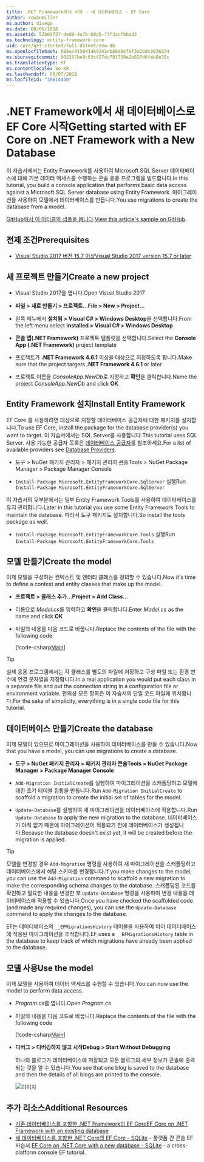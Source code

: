 ```yaml
---
title: .NET Framework에서 시작 - 새 데이터베이스 - EF Core
author: rowanmiller
ms.author: divega
ms.date: 08/06/2018
ms.assetid: 52b69727-ded9-4a7b-b8d5-73f3acfbbad3
ms.technology: entity-framework-core
uid: core/get-started/full-dotnet/new-db
ms.openlocfilehash: 088ac915041489242eb8090e7bf3a2bdc8036534
ms.sourcegitcommit: 902257be9c63c427dc793750a2b827d6feb8e38c
ms.translationtype: HT
ms.contentlocale: ko-KR
ms.lasthandoff: 08/07/2018
ms.locfileid: "39614430"
---
```

# <a name="getting-started-with-ef-core-on-net-framework-with-a-new-database"></a><span data-ttu-id="c7f1f-102">.NET Framework에서 새 데이터베이스로 EF Core 시작</span><span class="sxs-lookup"><span data-stu-id="c7f1f-102">Getting started with EF Core on .NET Framework with a New Database</span></span>

<span data-ttu-id="c7f1f-103">이 자습서에서는 Entity Framework를 사용하여 Microsoft SQL Server 데이터베이스에 대해 기본 데이터 액세스를 수행하는 콘솔 응용 프로그램을 빌드합니다.</span><span class="sxs-lookup"><span data-stu-id="c7f1f-103">In this tutorial, you build a console application that performs basic data access against a Microsoft SQL Server database using Entity Framework.</span></span> <span data-ttu-id="c7f1f-104">마이그레이션을 사용하여 모델에서 데이터베이스를 만듭니다.</span><span class="sxs-lookup"><span data-stu-id="c7f1f-104">You use migrations to create the database from a model.</span></span>

<span data-ttu-id="c7f1f-105">[GitHub에서 이 아티클의 샘플을 봅니다](https://github.com/aspnet/EntityFramework.Docs/tree/master/samples/core/GetStarted/FullNet/ConsoleApp.NewDb).</span><span class="sxs-lookup"><span data-stu-id="c7f1f-105">[View this article's sample on GitHub](https://github.com/aspnet/EntityFramework.Docs/tree/master/samples/core/GetStarted/FullNet/ConsoleApp.NewDb).</span></span>

## <a name="prerequisites"></a><span data-ttu-id="c7f1f-106">전제 조건</span><span class="sxs-lookup"><span data-stu-id="c7f1f-106">Prerequisites</span></span>

* [<span data-ttu-id="c7f1f-107">Visual Studio 2017 버전 15.7 이상</span><span class="sxs-lookup"><span data-stu-id="c7f1f-107">Visual Studio 2017 version 15.7 or later</span></span>](https://www.visualstudio.com/downloads/)

## <a name="create-a-new-project"></a><span data-ttu-id="c7f1f-108">새 프로젝트 만들기</span><span class="sxs-lookup"><span data-stu-id="c7f1f-108">Create a new project</span></span>

* <span data-ttu-id="c7f1f-109">Visual Studio 2017을 엽니다.</span><span class="sxs-lookup"><span data-stu-id="c7f1f-109">Open Visual Studio 2017</span></span>

* <span data-ttu-id="c7f1f-110">**파일 > 새로 만들기 > 프로젝트...**</span><span class="sxs-lookup"><span data-stu-id="c7f1f-110">**File > New > Project...**</span></span>

* <span data-ttu-id="c7f1f-111">왼쪽 메뉴에서 **설치됨 > Visual C# > Windows Desktop**을 선택합니다.</span><span class="sxs-lookup"><span data-stu-id="c7f1f-111">From the left menu select **Installed > Visual C# > Windows Desktop**</span></span>

* <span data-ttu-id="c7f1f-112">**콘솔 앱(.NET Framework)** 프로젝트 템플릿을 선택합니다.</span><span class="sxs-lookup"><span data-stu-id="c7f1f-112">Select the **Console App (.NET Framework)** project template</span></span>

* <span data-ttu-id="c7f1f-113">프로젝트가 **.NET Framework 4.6.1** 이상을 대상으로 지정하도록 합니다.</span><span class="sxs-lookup"><span data-stu-id="c7f1f-113">Make sure that the project targets **.NET Framework 4.6.1** or later</span></span>

* <span data-ttu-id="c7f1f-114">프로젝트 이름을 *ConsoleApp.NewDb*로 지정하고 **확인**을 클릭합니다.</span><span class="sxs-lookup"><span data-stu-id="c7f1f-114">Name the project *ConsoleApp.NewDb* and click **OK**</span></span>

## <a name="install-entity-framework"></a><span data-ttu-id="c7f1f-115">Entity Framework 설치</span><span class="sxs-lookup"><span data-stu-id="c7f1f-115">Install Entity Framework</span></span>

<span data-ttu-id="c7f1f-116">EF Core 를 사용하려면 대상으로 지정할 데이터베이스 공급자에 대한 패키지를 설치합니다.</span><span class="sxs-lookup"><span data-stu-id="c7f1f-116">To use EF Core, install the package for the database provider(s) you want to target.</span></span> <span data-ttu-id="c7f1f-117">이 자습서에서는 SQL Server를 사용합니다.</span><span class="sxs-lookup"><span data-stu-id="c7f1f-117">This tutorial uses SQL Server.</span></span> <span data-ttu-id="c7f1f-118">사용 가능한 공급자 목록은 [데이터베이스 공급자](../../providers/index.md)를 참조하세요.</span><span class="sxs-lookup"><span data-stu-id="c7f1f-118">For a list of available providers see [Database Providers](../../providers/index.md).</span></span>

* <span data-ttu-id="c7f1f-119">도구 > NuGet 패키지 관리자 > 패키지 관리자 콘솔</span><span class="sxs-lookup"><span data-stu-id="c7f1f-119">Tools > NuGet Package Manager > Package Manager Console</span></span>

* <span data-ttu-id="c7f1f-120">`Install-Package Microsoft.EntityFrameworkCore.SqlServer` 실행</span><span class="sxs-lookup"><span data-stu-id="c7f1f-120">Run `Install-Package Microsoft.EntityFrameworkCore.SqlServer`</span></span>

<span data-ttu-id="c7f1f-121">이 자습서의 뒷부분에서는 일부 Entity Framework Tools를 사용하여 데이터베이스를 유지 관리합니다.</span><span class="sxs-lookup"><span data-stu-id="c7f1f-121">Later in this tutorial you use some Entity Framework Tools to maintain the database.</span></span> <span data-ttu-id="c7f1f-122">따라서 도구 패키지도 설치합니다.</span><span class="sxs-lookup"><span data-stu-id="c7f1f-122">So install the tools package as well.</span></span>

* <span data-ttu-id="c7f1f-123">`Install-Package Microsoft.EntityFrameworkCore.Tools` 실행</span><span class="sxs-lookup"><span data-stu-id="c7f1f-123">Run `Install-Package Microsoft.EntityFrameworkCore.Tools`</span></span>

## <a name="create-the-model"></a><span data-ttu-id="c7f1f-124">모델 만들기</span><span class="sxs-lookup"><span data-stu-id="c7f1f-124">Create the model</span></span>

<span data-ttu-id="c7f1f-125">이제 모델을 구성하는 컨텍스트 및 엔터티 클래스를 정의할 수 있습니다.</span><span class="sxs-lookup"><span data-stu-id="c7f1f-125">Now it's time to define a context and entity classes that make up the model.</span></span>

* <span data-ttu-id="c7f1f-126">**프로젝트 > 클래스 추가...**</span><span class="sxs-lookup"><span data-stu-id="c7f1f-126">**Project > Add Class...**</span></span>

* <span data-ttu-id="c7f1f-127">이름으로 *Model.cs*를 입력하고 **확인**을 클릭합니다.</span><span class="sxs-lookup"><span data-stu-id="c7f1f-127">Enter *Model.cs* as the name and click **OK**</span></span>

* <span data-ttu-id="c7f1f-128">파일의 내용을 다음 코드로 바꿉니다.</span><span class="sxs-lookup"><span data-stu-id="c7f1f-128">Replace the contents of the file with the following code</span></span>

  [!code-csharp[Main](../../../../samples/core/GetStarted/FullNet/ConsoleApp.NewDb/Model.cs)] 

> [!TIP]  
> <span data-ttu-id="c7f1f-129">실제 응용 프로그램에서는 각 클래스를 별도의 파일에 저장하고 구성 파일 또는 환경 변수에 연결 문자열을 저장합니다.</span><span class="sxs-lookup"><span data-stu-id="c7f1f-129">In a real application you would put each class in a separate file and put the connection string in a configuration file or environment variable.</span></span> <span data-ttu-id="c7f1f-130">편의상 모든 항목은 이 자습서의 단일 코드 파일에 위치합니다.</span><span class="sxs-lookup"><span data-stu-id="c7f1f-130">For the sake of simplicity, everything is in a single code file for this tutorial.</span></span>

## <a name="create-the-database"></a><span data-ttu-id="c7f1f-131">데이터베이스 만들기</span><span class="sxs-lookup"><span data-stu-id="c7f1f-131">Create the database</span></span>

<span data-ttu-id="c7f1f-132">이제 모델이 있으므로 마이그레이션을 사용하여 데이터베이스를 만들 수 있습니다.</span><span class="sxs-lookup"><span data-stu-id="c7f1f-132">Now that you have a model, you can use migrations to create a database.</span></span>

* <span data-ttu-id="c7f1f-133">**도구 > NuGet 패키지 관리자 > 패키지 관리자 콘솔**</span><span class="sxs-lookup"><span data-stu-id="c7f1f-133">**Tools > NuGet Package Manager > Package Manager Console**</span></span>

* <span data-ttu-id="c7f1f-134">`Add-Migration InitialCreate`를 실행하여 마이그레이션을 스캐폴딩하고 모델에 대한 초기 테이블 집합을 만듭니다.</span><span class="sxs-lookup"><span data-stu-id="c7f1f-134">Run `Add-Migration InitialCreate` to scaffold a migration to create the initial set of tables for the model.</span></span>

* <span data-ttu-id="c7f1f-135">`Update-Database`를 실행하여 새 마이그레이션을 데이터베이스에 적용합니다.</span><span class="sxs-lookup"><span data-stu-id="c7f1f-135">Run `Update-Database` to apply the new migration to the database.</span></span> <span data-ttu-id="c7f1f-136">데이터베이스가 아직 없기 때문에 마이그레이션이 적용되기 전에 데이터베이스가 생성됩니다.</span><span class="sxs-lookup"><span data-stu-id="c7f1f-136">Because the database doesn't exist yet, it will be created before the migration is applied.</span></span>

> [!TIP]  
> <span data-ttu-id="c7f1f-137">모델을 변경할 경우 `Add-Migration` 명령을 사용하여 새 마이그레이션을 스캐폴딩하고 데이터베이스에서 해당 스키마를 변경합니다.</span><span class="sxs-lookup"><span data-stu-id="c7f1f-137">If you make changes to the model, you can use the `Add-Migration` command to scaffold a new migration to make the corresponding schema changes to the database.</span></span> <span data-ttu-id="c7f1f-138">스캐폴딩된 코드를 확인하고 필요한 내용을 변경한 후 `Update-Database` 명령을 사용하여 변경 내용을 데이터베이스에 적용할 수 있습니다.</span><span class="sxs-lookup"><span data-stu-id="c7f1f-138">Once you have checked the scaffolded code (and made any required changes), you can use the `Update-Database` command to apply the changes to the database.</span></span>
>
> <span data-ttu-id="c7f1f-139">EF는 데이터베이스의 `__EFMigrationsHistory` 테이블을 사용하여 이미 데이터베이스에 적용된 마이그레이션을 추적합니다.</span><span class="sxs-lookup"><span data-stu-id="c7f1f-139">EF uses a `__EFMigrationsHistory` table in the database to keep track of which migrations have already been applied to the database.</span></span>

## <a name="use-the-model"></a><span data-ttu-id="c7f1f-140">모델 사용</span><span class="sxs-lookup"><span data-stu-id="c7f1f-140">Use the model</span></span>

<span data-ttu-id="c7f1f-141">이제 모델을 사용하여 데이터 액세스를 수행할 수 있습니다.</span><span class="sxs-lookup"><span data-stu-id="c7f1f-141">You can now use the model to perform data access.</span></span>

* <span data-ttu-id="c7f1f-142">*Program.cs*를 엽니다.</span><span class="sxs-lookup"><span data-stu-id="c7f1f-142">Open *Program.cs*</span></span>

* <span data-ttu-id="c7f1f-143">파일의 내용을 다음 코드로 바꿉니다.</span><span class="sxs-lookup"><span data-stu-id="c7f1f-143">Replace the contents of the file with the following code</span></span>

  [!code-csharp[Main](../../../../samples/core/GetStarted/FullNet/ConsoleApp.NewDb/Program.cs)]

* <span data-ttu-id="c7f1f-144">**디버그 > 디버깅하지 않고 시작**</span><span class="sxs-lookup"><span data-stu-id="c7f1f-144">**Debug > Start Without Debugging**</span></span>

  <span data-ttu-id="c7f1f-145">하나의 블로그가 데이터베이스에 저장되고 모든 블로그의 세부 정보가 콘솔에 출력되는 것을 알 수 있습니다.</span><span class="sxs-lookup"><span data-stu-id="c7f1f-145">You see that one blog is saved to the database and then the details of all blogs are printed to the console.</span></span>

  ![이미지](_static/output-new-db.png)

## <a name="additional-resources"></a><span data-ttu-id="c7f1f-147">추가 리소스</span><span class="sxs-lookup"><span data-stu-id="c7f1f-147">Additional Resources</span></span>

* [<span data-ttu-id="c7f1f-148">기존 데이터베이스를 포함한 .NET Framework의 EF Core</span><span class="sxs-lookup"><span data-stu-id="c7f1f-148">EF Core on .NET Framework with an existing database</span></span>](xref:core/get-started/full-dotnet/existing-db)
* <span data-ttu-id="c7f1f-149">[새 데이터베이스를 포함한 .NET Core의 EF Core - SQLite](xref:core/get-started/netcore/new-db-sqlite) - 플랫폼 간 콘솔 EF 자습서.</span><span class="sxs-lookup"><span data-stu-id="c7f1f-149">[EF Core on .NET Core with a new database - SQLite](xref:core/get-started/netcore/new-db-sqlite) -  a cross-platform console EF tutorial.</span></span>

